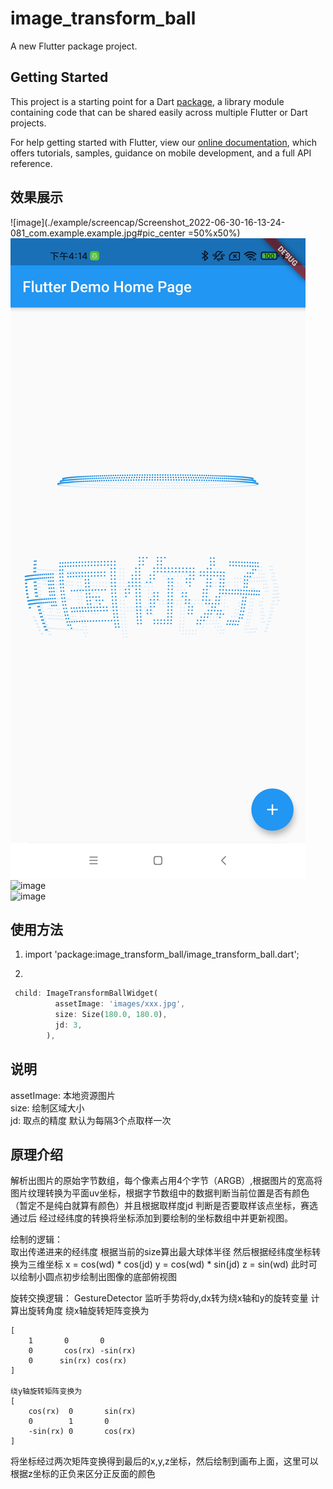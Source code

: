 # image_transform_ball

A new Flutter package project.

## Getting Started

This project is a starting point for a Dart
[package](https://flutter.dev/developing-packages/),
a library module containing code that can be shared easily across
multiple Flutter or Dart projects.

For help getting started with Flutter, view our 
[online documentation](https://flutter.dev/docs), which offers tutorials, 
samples, guidance on mobile development, and a full API reference.

## 效果展示
![image](./example/screencap/Screenshot_2022-06-30-16-13-24-081_com.example.example.jpg#pic_center =50%x50%)  
![image](./example/screencap/Screenshot_2022-06-30-16-14-20-769_com.example.example.jpg#/scale/20)    
![image](./example/screencap/Screenrecorder-2022-06-30-16-15-20-954.mp4!/scale/50)    
![image](./example/screencap/Screenrecorder-2022-06-30-16-15-56-870.mp4!/scale/50)    

## 使用方法  

1. import 'package:image_transform_ball/image_transform_ball.dart';

2. 
```dart
 child: ImageTransformBallWidget(
          assetImage: 'images/xxx.jpg',
          size: Size(180.0, 180.0),
          jd: 3,
        ),
```

## 说明  
assetImage: 本地资源图片  
size: 绘制区域大小  
jd: 取点的精度 默认为每隔3个点取样一次  

## 原理介绍  
解析出图片的原始字节数组，每个像素占用4个字节（ARGB）,根据图片的宽高将图片纹理转换为平面uv坐标，根据字节数组中的数据判断当前位置是否有颜色（暂定不是纯白就算有颜色）并且根据取样度jd 判断是否要取样该点坐标，赛选通过后 经过经纬度的转换将坐标添加到要绘制的坐标数组中并更新视图。

绘制的逻辑：  
取出传递进来的经纬度 根据当前的size算出最大球体半径 然后根据经纬度坐标转换为三维坐标
x = cos(wd) * cos(jd)
y = cos(wd) * sin(jd)
z = sin(wd)
此时可以绘制小圆点初步绘制出图像的底部俯视图

旋转交换逻辑：
GestureDetector 监听手势将dy,dx转为绕x轴和y的旋转变量 计算出旋转角度
绕x轴旋转矩阵变换为  
```
[  
    1       0       0  
    0       cos(rx) -sin(rx)  
    0      sin(rx) cos(rx)  
]  

绕y轴旋转矩阵变换为  
[  
    cos(rx)  0       sin(rx)  
    0        1       0  
    -sin(rx) 0       cos(rx)  
]  
```
将坐标经过两次矩阵变换得到最后的x,y,z坐标，然后绘制到画布上面，这里可以根据z坐标的正负来区分正反面的颜色
